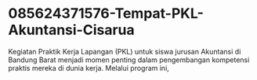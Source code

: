 # 085624371576-Tempat-PKL-Akuntansi-Cisarua
Kegiatan Praktik Kerja Lapangan (PKL) untuk siswa jurusan Akuntansi di Bandung Barat menjadi momen penting dalam pengembangan kompetensi praktis mereka di dunia kerja. Melalui program ini, 
